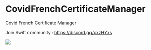# CovidFrenchCertificateManager
Covid French Certificate Manager

Join Swift community : https://discord.gg/cxzHYxs

![](main.png)
